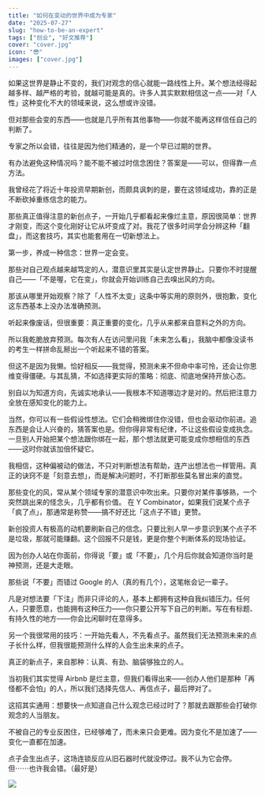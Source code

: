 ```yaml
---
title: "如何在变动的世界中成为专家"
date: "2025-07-27"
slug: "how-to-be-an-expert"
tags: ["创业", "好文推荐"]
cover: "cover.jpg"
icon: "😎"
images: ["cover.jpg"]
---
```

如果这世界是静止不变的，我们对观念的信心就能一路线性上升。某个想法经得起越多样、越严格的考验，就越可能是真的。许多人其实默默相信这一点——对「人性」这种变化不大的领域来说，这么想或许没错。



但对那些会变的东西——也就是几乎所有其他事物——你就不能再这样信任自己的判断了。



专家之所以会错，往往是因为他们精通的，是一个早已过期的世界。



有办法避免这种情况吗？能不能不被过时信念困住？答案是——可以，但得靠一点方法。



我曾经花了将近十年投资早期新创，而颇具讽刺的是，要在这领域成功，靠的正是不断砍掉重练信念的能力。



那些真正值得注意的新创点子，一开始几乎都看起来像烂主意，原因很简单：世界才刚变，而这个变化刚好让它从坏变成了对。我花了很多时间学会分辨这种「翻盘」，而这套技巧，其实也能套用在一切新想法上。



第一步，养成一种信念：世界一定会变。



那些对自己观点越来越笃定的人，潜意识里其实是认定世界静止。只要你不时提醒自己——「不是喔，它在变」，你就会开始训练自己去嗅出风的方向。



那该从哪里开始观察？除了「人性不太变」这条中等实用的原则外，很抱歉，变化这东西基本上没办法准确预测。



听起来像废话，但很重要：真正重要的变化，几乎从来都来自意料之外的方向。



所以我乾脆放弃预测。每次有人在访问里问我「未来怎么看」，我脑中都像没读书的考生一样拼命乱掰出一个听起来不错的答案。



但这不是因为我懒。恰好相反——我觉得，预测未来不但命中率可怜，还会让你思维变得僵硬。与其乱猜，不如选择更实际的策略：彻底、彻底地保持开放心态。



别自以为知道方向，先诚实地承认——我根本不知道哪边才是对的。然后把注意力全放在感知变化的能力上。



当然，你可以有一些假设性想法。它们会稍微绑住你没错，但也会驱动你前进。追东西是会让人兴奋的，猜答案也是。但你得非常有纪律，不让这些假设变成执念。
一旦别人开始把某个想法跟你绑在一起，那个想法就更可能变成你想相信的东西——这时你就该加倍怀疑它。



我相信，这种偏被动的做法，不只对判断想法有帮助，连产出想法也一样管用。真正的诀窍不是「刻意去想」，而是解决问题时，不打断那些莫名冒出来的直觉。



那些变化的风，常从某个领域专家的潜意识中吹出来。只要你对某件事够熟，一个突然跳出来的怪念头，几乎都有价值。
在 Y Combinator，如果我们说某个点子「疯了点」，那通常是称赞——搞不好还比「这点子不错」更赞。



新创投资人有极高的动机要刷新自己的信念。只要比别人早一步意识到某个点子不是垃圾，那就可能赚翻。这个回报不只是钱，更是你整个判断体系的现场验证。



因为创办人站在你面前，你得说「要」或「不要」，几个月后你就会知道你当时是神预测，还是大走眼。



那些说「不要」而错过 Google 的人（真的有几个），这笔帐会记一辈子。



凡是对想法要「下注」而非只评论的人，基本上都拥有这种自我纠错压力。任何人，只要愿意，也能拥有这种压力——你只要公开写下自己的判断。写在有标题、有持久性的地方——你会比闲聊时在意得多。



另一个我很常用的技巧：一开始先看人，不先看点子。虽然我们无法预测未来的点子长什么样，但我很能预测什么样的人会生出未来的点子。



真正的新点子，来自那种：认真、有劲、脑袋够独立的人。



当初我们其实觉得 Airbnb 是烂主意，但我们看得出来——创办人他们是那种「再怪都不会怕」的人，所以我们选择先信人、再信点子，最后押对了。



这招其实通用：想要快一点知道自己什么观念已经过时了？那就去跟那些会打破你观念的人当朋友。



不被自己的专业反困住，已经够难了，而未来只会更难。因为变化不是加速了——变化一直都在加速。



点子会生出点子，这场连锁反应从旧石器时代就没停过。我不认为它会停。
但⋯⋯也许我会错。（最好是）




![](https://prod-files-secure.s3.us-west-2.amazonaws.com/112d0858-5090-4d34-a606-b75eb8d65fd2/46476355-9cf3-4e99-9b7a-3531bc426380/1000202064.png?X-Amz-Algorithm=AWS4-HMAC-SHA256&X-Amz-Content-Sha256=UNSIGNED-PAYLOAD&X-Amz-Credential=ASIAZI2LB4667PQDK53N%2F20250910%2Fus-west-2%2Fs3%2Faws4_request&X-Amz-Date=20250910T181814Z&X-Amz-Expires=3600&X-Amz-Security-Token=IQoJb3JpZ2luX2VjEIr%2F%2F%2F%2F%2F%2F%2F%2F%2F%2FwEaCXVzLXdlc3QtMiJIMEYCIQCT5TowFz%2FbgJddR84juJvv59Ih2Jzkr%2B9WXugLnMZMsgIhAJgylej%2FSLcymS3ATHL9veNh1J7QmjdNeNevTqRgBJHHKogECPP%2F%2F%2F%2F%2F%2F%2F%2F%2F%2FwEQABoMNjM3NDIzMTgzODA1Igy9cgJKL0Z33FDvuG8q3ANiycGzyWesLlx2Opb8TE1C%2FZZTYbGz7E1sryZfs9%2BSj8anQ5qWOfmPK6Rs3dEoYQKIrw0eyfBO4V%2FFyFMEdqgtN3UftBnID8xWrByHgUKJ02%2B5JcfezdXdBXG5yAhv5pGHxP8PNFE%2BEUVSeVs57QgvI%2B23I6f%2BdtREq6ViwcAy%2BwiFQQmIY03zmZZaBDzZny%2FcAXAlGIhITVRWYQS9LmeYDdEzq3VTi8pxjch%2BDYHIy4GIO%2FPJxdYypGvgs4ro8agXhwETHPFBxcbdCGv5iJ1Ub9T2IUXNTquhfvPxQD%2BnDw680xov%2BE%2BFnMmRT64vNcSsn6K%2ByKn9CrXBDkda3BpHOR6yKBEjJUW2oUTxpxdAOmCY84Oeyxu6pv6gCeohI5iUBopGC9b%2BTRCWFxOSwHyfw6rXE8VQrHr8rm7Scv%2BdGTrcFxWn%2FZ0M8hyQ4hYwBy4YQDjuX0CGpGnvRq88I%2FpX5MuDE7elqiylvX6wbe4HW9g52gtCYldU%2Fj5I2toP1h5Xjf9%2BynTCBfb9yBChWbPmGujjxyET80RcoMFQ6wAo9Xf0XIPzVN9PXdnZL%2BtvZOGTu6ngX9A2Vl%2FblTW9Rhb4z9O5q1UOyBw%2FATF%2FZqjx9EJ78K4Zn3RgNw0jzzDD7IbGBjqkAb0AzVGrlM%2FoX7L8U%2BAyF9PkwPCZE8y4DHA9s6iCDqermYdbEe8yR2xx0MTkm1Z7UOrqQSq5KaOHGu93AO3u2yjdydI%2FZqb1yAVRpaP59nOrGRuljJDQks4U56GV3N7nyKO2hydyUKPhOLRhuiELnyYdEwPnjTTWZDINl9KShKBASwXbaal6zgPYiIyWPPvM%2FwlrbkQuTKSOGhRcNzPA2KuBoYP8&X-Amz-Signature=5f27f69a738cb3c109fb886188e632ba002a7c92a8cce5f07f6c896559eb7e8c&X-Amz-SignedHeaders=host&x-amz-checksum-mode=ENABLED&x-id=GetObject)

